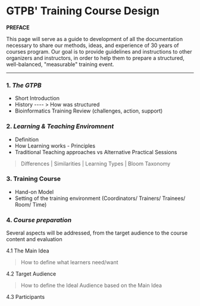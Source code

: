 
# GTPB' Training Course Design 
**PREFACE**

This page will serve as a guide to  development  of all the documentation necessary to share our methods, ideas,  and experience of 30 years of courses program. Our goal is to provide guidelines and instructions to other organizers and instructors, in order to help them to prepare a structured, well-balanced, "measurable" training event.

---

### 1. *The GTPB*

- Short Introduction 
- History ---- > How was structured
- Bioinformatics Training Review (challenges, action, support)

### 2. *Learning & Teaching Enviromnent*

- Definition
- How Learning works - Principles
- Traditional Teaching approaches vs Alternative Practical Sessions
> Differences | Similarities | Learning Types | Bloom Taxonomy
 
### 3. Training Course
- Hand-on Model
- Setting of the training environment (Coordinators/ Trainers/ Trainees/ Room/ Time)

### 4. *Course preparation*  
Several aspects will be addressed, from the target audience to the course content and evaluation

4.1 The Main Idea
> How to define what learners need/want

4.2 Target Audience
> How to define the Ideal Audience based on the Main Idea

4.3 Participants
> 




